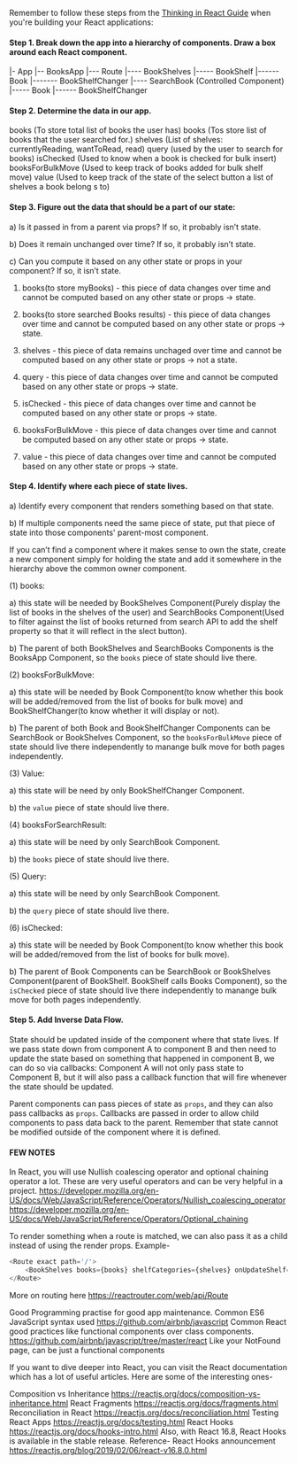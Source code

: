 Remember to follow these steps from the [Thinking in React Guide](https://reactjs.org/docs/thinking-in-react.html) when you're building your
React applications:

#### Step 1. Break down the app into a hierarchy of components. Draw a box around each React component.

|- App
|-- BooksApp
|--- Route
|---- BookShelves
|----- BookShelf
|------ Book
|------- BookShelfChanger
|---- SearchBook (Controlled Component)
|----- Book
|------ BookShelfChanger

#### Step 2. Determine the data in our app.

books (To store total list of books the user has)
books (Tos store list of books that the user searched for.)
shelves (List of shelves: currentlyReading, wantToRead, read)
query (used by the user to search for books)
isChecked (Used to know when a book is checked for bulk insert)
booksForBulkMove (Used to keep track of books added for bulk shelf move)
value (Used to keep track of the state of the select button a list of shelves a book belong s to)

#### Step 3. Figure out the data that should be a part of our state:

a)  Is it passed in from a parent via props? If so, it probably isn’t state.

b)  Does it remain unchanged over time? If so, it probably isn’t state.

c)  Can you compute it based on any other state or props in your component?
    If so, it isn’t state.

1.  books(to store myBooks) - this piece of data changes over time and cannot be computed
    based on any other state or props -> state.

2.  books(to store searched Books results) - this piece of data changes over time and cannot be computed based on any other state or props -> state.

3.  shelves - this piece of data remains unchaged over time and cannot be computed
    based on any other state or props -> not a state.

4.  query - this piece of data changes over time and cannot be computed
    based on any other state or props -> state.

5.  isChecked - this piece of data changes over time and cannot be computed
    based on any other state or props -> state.

6.  booksForBulkMove - this piece of data changes over time and cannot be computed
    based on any other state or props -> state.

7.  value - this piece of data changes over time and cannot be computed
    based on any other state or props -> state.

#### Step 4. Identify where each piece of state lives.

a)  Identify every component that renders something based on that state.

b)  If multiple components need the same piece of state, put that piece of state into those components' parent-most component.

If you can’t find a component where it makes sense to own the state, create
a new component simply for holding the state and add it somewhere in the
hierarchy above the common owner component.

(1) books:

a) this state will be needed by BookShelves Component(Purely display the list of books in the shelves of the user) and SearchBooks Component(Used to filter against the list of books returned from search API to add the shelf property so that it will reflect in the slect button).

b) The parent of both BookShelves and SearchBooks Components is the BooksApp Component, so the `books` piece of state should live there.

(2) booksForBulkMove:

a) this state will be needed by Book Component(to know whether this book will be added/removed from the list of books for bulk move) and BookShelfChanger(to know whether it will display or not).

b) The parent of both Book and BookShelfChanger Components can be SearchBook or BookShelves Component, so the
`booksForBulkMove` piece of state should live there independently to manange bulk move for both pages independently.

(3) Value:

a) this state will be need by only BookShelfChanger Component.

b)  the `value` piece of state should live there.

(4) booksForSearchResult:

a) this state will be need by only SearchBook Component.

b)  the `books` piece of state should live there.

(5) Query:

a) this state will be need by only SearchBook Component.

b)  the `query` piece of state should live there.

(6) isChecked:

a) this state will be needed by Book Component(to know whether this book will be added/removed from the list of books for bulk move).

b)  The parent of Book Components can be SearchBook or BookShelves Component(parent of BookShelf. BookShelf calls Books Component), so the
`isChecked` piece of state should live there independently to manange bulk move for both pages independently.

#### Step 5. Add Inverse Data Flow.

State should be updated inside of the component where that state lives.
If we pass state down from component A to component B and then need to update
the state based on something that happened in component B, we can do so via
callbacks: Component A will not only pass state to Component B, but it will
also pass a callback function that will fire whenever the state should be updated.

Parent components can pass pieces of state as `props`, and they can also pass
callbacks as `props`. Callbacks are passed in order to allow child components
to pass data back to the parent. Remember that state cannot be modified outside
of the component where it is defined.


#### FEW NOTES
In React, you will use Nullish coalescing operator and optional chaining operator a lot.
These are very useful operators and can be very helpful in a project.
https://developer.mozilla.org/en-US/docs/Web/JavaScript/Reference/Operators/Nullish_coalescing_operator
https://developer.mozilla.org/en-US/docs/Web/JavaScript/Reference/Operators/Optional_chaining


To render something when a route is matched, we can also pass it as a child instead of using the render props. Example-
```js
<Route exact path='/'>
    <BookShelves books={books} shelfCategories={shelves} onUpdateShelf={this.handleUpdateShelf} />
</Route>
```
More on routing here https://reactrouter.com/web/api/Route


Good Programming practise for good app maintenance.
Common ES6 JavaScript syntax used https://github.com/airbnb/javascript
Common React good practices like functional components over class components. https://github.com/airbnb/javascript/tree/master/react
Like your NotFound page, can be just a functional components




If you want to dive deeper into React, you can visit the React documentation which has a lot of useful articles.
Here are some of the interesting ones-

Composition vs Inheritance  https://reactjs.org/docs/composition-vs-inheritance.html
React Fragments  https://reactjs.org/docs/fragments.html
Reconciliation in React  https://reactjs.org/docs/reconciliation.html
Testing React Apps  https://reactjs.org/docs/testing.html
React Hooks  https://reactjs.org/docs/hooks-intro.html
Also, with React 16.8, React Hooks is available in the stable release. Reference- React Hooks announcement  https://reactjs.org/blog/2019/02/06/react-v16.8.0.html
